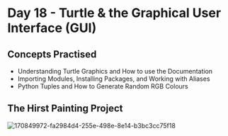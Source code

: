 # Day 18 - Turtle & the Graphical User Interface (GUI)
## Concepts Practised
- Understanding Turtle Graphics and How to use the Documentation
- Importing Modules, Installing Packages, and Working with Aliases
- Python Tuples and How to Generate Random RGB Colours
## The Hirst Painting Project

![170849972-fa2984d4-255e-498e-8e14-b3bc3cc75f18](https://github.com/shondsouza/100-Days-of-Code-Python/assets/138319148/cdb51e4e-f51c-4328-8318-9c07c77e62f3)
